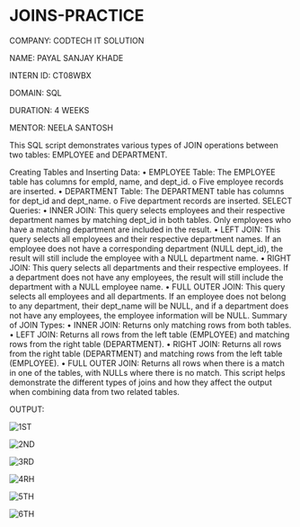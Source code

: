 # JOINS-PRACTICE
COMPANY: CODTECH IT SOLUTION

NAME: PAYAL SANJAY KHADE

INTERN ID: CT08WBX

DOMAIN: SQL

DURATION: 4 WEEKS

MENTOR: NEELA SANTOSH

This SQL script demonstrates various types of JOIN operations between two tables: EMPLOYEE and DEPARTMENT.

Creating Tables and Inserting Data: • EMPLOYEE Table: The EMPLOYEE table has columns for empId, name, and dept_id. o Five employee records are inserted. • DEPARTMENT Table: The DEPARTMENT table has columns for dept_id and dept_name. o Five department records are inserted.
SELECT Queries: • INNER JOIN: This query selects employees and their respective department names by matching dept_id in both tables. Only employees who have a matching department are included in the result. • LEFT JOIN: This query selects all employees and their respective department names. If an employee does not have a corresponding department (NULL dept_id), the result will still include the employee with a NULL department name. • RIGHT JOIN: This query selects all departments and their respective employees. If a department does not have any employees, the result will still include the department with a NULL employee name. • FULL OUTER JOIN: This query selects all employees and all departments. If an employee does not belong to any department, their dept_name will be NULL, and if a department does not have any employees, the employee information will be NULL. Summary of JOIN Types: • INNER JOIN: Returns only matching rows from both tables. • LEFT JOIN: Returns all rows from the left table (EMPLOYEE) and matching rows from the right table (DEPARTMENT). • RIGHT JOIN: Returns all rows from the right table (DEPARTMENT) and matching rows from the left table (EMPLOYEE). • FULL OUTER JOIN: Returns all rows when there is a match in one of the tables, with NULLs where there is no match.
This script helps demonstrate the different types of joins and how they affect the output when combining data from two related tables.

OUTPUT: 

![1ST](https://github.com/user-attachments/assets/9a853f62-894c-4ad1-8beb-53bdc4a9e825)

![2ND](https://github.com/user-attachments/assets/e9bcf3b0-0af3-49ef-9428-ca19ca97cc7a)

![3RD](https://github.com/user-attachments/assets/cde4e604-f14f-4b51-a787-86f6b0f2aa87)

![4RH](https://github.com/user-attachments/assets/0c481835-152e-4aa3-9983-4a386aefd19b)

![5TH](https://github.com/user-attachments/assets/97de3311-3cf2-4644-bfd8-eac28ba136fb)

![6TH](https://github.com/user-attachments/assets/2d183d58-fe0b-419f-b205-1704b8a57e81)



